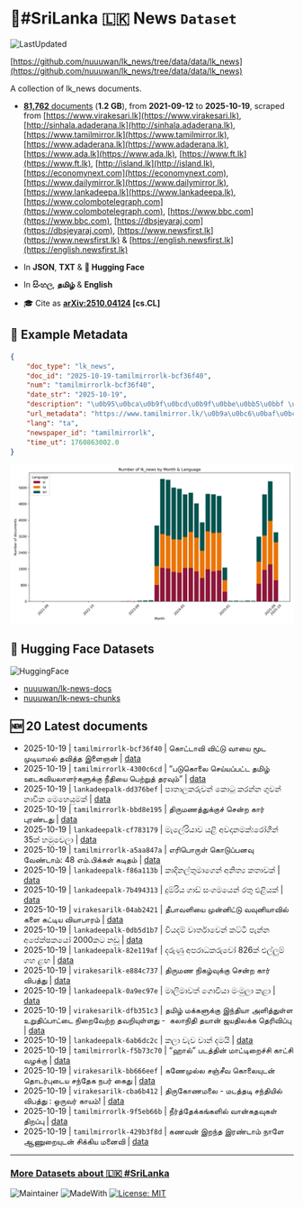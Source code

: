 # 📄#SriLanka 🇱🇰 News `Dataset`

![LastUpdated](https://img.shields.io/badge/last_updated-2025--10--19_14:17:07-green)

[https://github.com/nuuuwan/lk_news/tree/data/data/lk_news](https://github.com/nuuuwan/lk_news/tree/data/data/lk_news)

A collection of lk_news documents.

- [**81,762** documents](https://github.com/nuuuwan/lk_news/tree/data/data/lk_news) (**1.2 GB**), from **2021-09-12** to **2025-10-19**, scraped from [https://www.virakesari.lk](https://www.virakesari.lk), [http://sinhala.adaderana.lk](http://sinhala.adaderana.lk), [https://www.tamilmirror.lk](https://www.tamilmirror.lk), [https://www.adaderana.lk](https://www.adaderana.lk), [https://www.ada.lk](https://www.ada.lk), [https://www.ft.lk](https://www.ft.lk), [http://island.lk](http://island.lk), [https://economynext.com](https://economynext.com), [https://www.dailymirror.lk](https://www.dailymirror.lk), [https://www.lankadeepa.lk](https://www.lankadeepa.lk), [https://www.colombotelegraph.com](https://www.colombotelegraph.com), [https://www.bbc.com](https://www.bbc.com), [https://dbsjeyaraj.com](https://dbsjeyaraj.com), [https://www.newsfirst.lk](https://www.newsfirst.lk) & [https://english.newsfirst.lk](https://english.newsfirst.lk)

- In **JSON**, **TXT** & **🤗 Hugging Face**

- In **සිංහල**, **தமிழ்** & **English**

- 🎓 Cite as **[arXiv:2510.04124](https://arxiv.org/abs/2510.04124) [cs.CL]**

## 📝 Example Metadata

```json
{
    "doc_type": "lk_news",
    "doc_id": "2025-10-19-tamilmirrorlk-bcf36f40",
    "num": "tamilmirrorlk-bcf36f40",
    "date_str": "2025-10-19",
    "description": "\u0b95\u0bca\u0b9f\u0bcd\u0b9f\u0bbe\u0bb5\u0bbf \u0bb5\u0bbf\u0b9f\u0bcd\u0b9f\u0bc1  \u0bb5\u0bbe\u0baf\u0bc8 \u0bae\u0bc2\u0b9f \u0bae\u0bc1\u0b9f\u0bbf\u0baf\u0bbe\u0bae\u0bb2\u0bcd \u0ba4\u0bb5\u0bbf\u0ba4\u0bcd\u0ba4 \u0b87\u0bb3\u0bc8\u0b9e\u0ba9\u0bcd",
    "url_metadata": "https://www.tamilmirror.lk/\u0b9a\u0bc6\u0baf\u0bcd\u0ba4\u0bbf\u0b95\u0bb3\u0bcd/\u0b95\u0bca\u0b9f\u0bcd\u0b9f\u0bbe\u0bb5\u0bbf-\u0bb5\u0bbf\u0b9f\u0bcd\u0b9f\u0bc1-\u0bb5\u0bbe\u0baf\u0bc8-\u0bae\u0bc2\u0b9f-\u0bae\u0bc1\u0b9f\u0bbf\u0baf\u0bbe\u0bae\u0bb2\u0bcd-\u0ba4\u0bb5\u0bbf\u0ba4\u0bcd\u0ba4-\u0b87\u0bb3\u0bc8\u0b9e\u0ba9\u0bcd/175-366501",
    "lang": "ta",
    "newspaper_id": "tamilmirrorlk",
    "time_ut": 1760863002.0
}
```

![Chart](https://raw.githubusercontent.com/nuuuwan/lk_news/refs/heads/data/data/lk_news/docs_by_month_and_lang.png)

## 🤗 Hugging Face Datasets

![HuggingFace](https://img.shields.io/badge/-HuggingFace-FDEE21?style=for-the-badge&logo=HuggingFace)

- [nuuuwan/lk-news-docs](https://huggingface.co/datasets/nuuuwan/lk-news-docs)
- [nuuuwan/lk-news-chunks](https://huggingface.co/datasets/nuuuwan/lk-news-chunks)

## 🆕 20 Latest documents

- 2025-10-19 | `tamilmirrorlk-bcf36f40` | கொட்டாவி விட்டு  வாயை மூட முடியாமல் தவித்த இளைஞன் | [data](https://github.com/nuuuwan/lk_news/tree/data/data/lk_news/2020s/2025/2025-10-19-tamilmirrorlk-bcf36f40)
- 2025-10-19 | `tamilmirrorlk-4300c6cd` | “படுகொலை செய்யப்பட்ட தமிழ் ஊடகவியலாளர்களுக்கு    நீதியை பெற்றுத் தரவும்” | [data](https://github.com/nuuuwan/lk_news/tree/data/data/lk_news/2020s/2025/2025-10-19-tamilmirrorlk-4300c6cd)
- 2025-10-19 | `lankadeepalk-dd376bef` | පාතාලකරුවන් කොටු කරන්න ගුවන් නාවික මෙහෙයුමක් | [data](https://github.com/nuuuwan/lk_news/tree/data/data/lk_news/2020s/2025/2025-10-19-lankadeepalk-dd376bef)
- 2025-10-19 | `tamilmirrorlk-bbd8e195` | திருமணத்துக்குச் சென்ற கார் புரண்டது | [data](https://github.com/nuuuwan/lk_news/tree/data/data/lk_news/2020s/2025/2025-10-19-tamilmirrorlk-bbd8e195)
- 2025-10-19 | `lankadeepalk-cf783179` | මැලේරියාව යළි අවදානමක්:රෝගීන් 35ක් හමුවෙලා | [data](https://github.com/nuuuwan/lk_news/tree/data/data/lk_news/2020s/2025/2025-10-19-lankadeepalk-cf783179)
- 2025-10-19 | `tamilmirrorlk-a5aa847a` | எரிபொருள் கொடுப்பனவு வேண்டாம்: 48 எம்.பிக்கள் கடிதம் | [data](https://github.com/nuuuwan/lk_news/tree/data/data/lk_news/2020s/2025/2025-10-19-tamilmirrorlk-a5aa847a)
- 2025-10-19 | `lankadeepalk-f86a113b` | කාදිනල්තුමාගෙන්  අනිත්‍ය කතාවක් | [data](https://github.com/nuuuwan/lk_news/tree/data/data/lk_news/2020s/2025/2025-10-19-lankadeepalk-f86a113b)
- 2025-10-19 | `lankadeepalk-7b494313` | දුම්රිය ගාඩ් සංගමයෙන් රතු එළියක් | [data](https://github.com/nuuuwan/lk_news/tree/data/data/lk_news/2020s/2025/2025-10-19-lankadeepalk-7b494313)
- 2025-10-19 | `virakesarilk-04ab2421` | தீபாவளியை முன்னிட்டு வவுனியாவில் களை கட்டிய வியாபாரம் | [data](https://github.com/nuuuwan/lk_news/tree/data/data/lk_news/2020s/2025/2025-10-19-virakesarilk-04ab2421)
- 2025-10-19 | `lankadeepalk-0db5d1b7` | වියදම් වාර්තාවෙන් කට්ටි පැන්න අපේක්ෂකයෝ  2000කට නඩු | [data](https://github.com/nuuuwan/lk_news/tree/data/data/lk_news/2020s/2025/2025-10-19-lankadeepalk-0db5d1b7)
- 2025-10-19 | `lankadeepalk-82e119af` | දරුණු අපරාධකරුවෝ 826ක් එල්ලුම් ගහ ළඟ | [data](https://github.com/nuuuwan/lk_news/tree/data/data/lk_news/2020s/2025/2025-10-19-lankadeepalk-82e119af)
- 2025-10-19 | `virakesarilk-e884c737` | திருமண நிகழ்வுக்கு சென்ற கார் விபத்து | [data](https://github.com/nuuuwan/lk_news/tree/data/data/lk_news/2020s/2025/2025-10-19-virakesarilk-e884c737)
- 2025-10-19 | `lankadeepalk-0a9ec97e` | මාලිමාවත් ගොවියා මංමුලා කළා | [data](https://github.com/nuuuwan/lk_news/tree/data/data/lk_news/2020s/2025/2025-10-19-lankadeepalk-0a9ec97e)
- 2025-10-19 | `virakesarilk-dfb351c3` | தமிழ் மக்களுக்கு இந்தியா அளித்துள்ள உறுதிப்பாட்டை நிறைவேற்ற தவறியுள்ளது -  கலாநிதி தயான் ஜயதிலக்க தெரிவிப்பு | [data](https://github.com/nuuuwan/lk_news/tree/data/data/lk_news/2020s/2025/2025-10-19-virakesarilk-dfb351c3)
- 2025-10-19 | `lankadeepalk-6ab6dc2c` | කලා වැව වාන් දමයි | [data](https://github.com/nuuuwan/lk_news/tree/data/data/lk_news/2020s/2025/2025-10-19-lankadeepalk-6ab6dc2c)
- 2025-10-19 | `tamilmirrorlk-f5b73c70` | “ஹால்” படத்தின் மாட்டிறைச்சி காட்சி வழக்கு | [data](https://github.com/nuuuwan/lk_news/tree/data/data/lk_news/2020s/2025/2025-10-19-tamilmirrorlk-f5b73c70)
- 2025-10-19 | `virakesarilk-bb666eef` | கணேமுல்ல சஞ்சீவ கொலையுடன் தொடர்புடைய சந்தேக நபர் கைது | [data](https://github.com/nuuuwan/lk_news/tree/data/data/lk_news/2020s/2025/2025-10-19-virakesarilk-bb666eef)
- 2025-10-19 | `virakesarilk-cba6b412` | திருகோணமலை - மடத்தடி சந்தியில் விபத்து : ஒருவர் காயம்! | [data](https://github.com/nuuuwan/lk_news/tree/data/data/lk_news/2020s/2025/2025-10-19-virakesarilk-cba6b412)
- 2025-10-19 | `tamilmirrorlk-9f5eb66b` | நீர்த்தேக்கங்களில் வான்கதவுகள் திறப்பு | [data](https://github.com/nuuuwan/lk_news/tree/data/data/lk_news/2020s/2025/2025-10-19-tamilmirrorlk-9f5eb66b)
- 2025-10-19 | `tamilmirrorlk-429b3f8d` | கணவன் இறந்த இரண்டாம் நாளே ஆணுறையுடன் சிக்கிய மனைவி | [data](https://github.com/nuuuwan/lk_news/tree/data/data/lk_news/2020s/2025/2025-10-19-tamilmirrorlk-429b3f8d)

---

### [More Datasets about 🇱🇰 #SriLanka](https://github.com/nuuuwan/lk_datasets)

![Maintainer](https://img.shields.io/badge/maintainer-nuuuwan-red)
![MadeWith](https://img.shields.io/badge/made_with-python-blue)
[![License: MIT](https://img.shields.io/badge/License-MIT-yellow.svg)](https://opensource.org/licenses/MIT)
